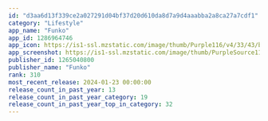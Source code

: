 ```yaml
---
id: "d3aa6d13f339ce2a027291d04bf37d20d610da8d7a9d4aaabba2a8ca27a7cdf1"
category: "Lifestyle"
app_name: "Funko"
app_id: 1286964746
app_icon: https://is1-ssl.mzstatic.com/image/thumb/Purple116/v4/33/43/ba/3343ba1e-0e83-46f4-2af5-07bbd5af23b7/AppIcon-1x_U007emarketing-0-7-85-220-0.jpeg/1024x1024bb.png
app_screenshot: https://is1-ssl.mzstatic.com/image/thumb/PurpleSource116/v4/12/fc/06/12fc063f-e606-f481-fef7-88b006d25144/8bc63086-731b-428e-800a-686b8ca102dc_eBay.png/1284x2778bb.png
publisher_id: 1265040800
publisher_name: "Funko"
rank: 310
most_recent_release: 2024-01-23 00:00:00
release_count_in_past_year: 13
release_count_in_past_year_category: 19
release_count_in_past_year_top_in_category: 32
---
```

